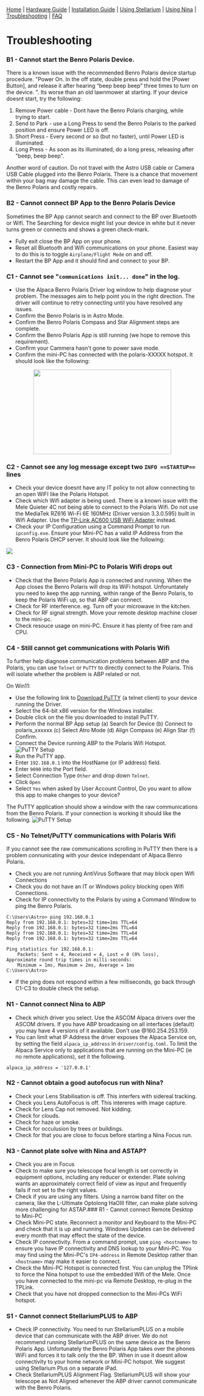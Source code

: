 [Home](../README.md) | [Hardware Guide](./hardware.md) | [Installation Guide](./installation.md) | [Using Stellarium](./stellarium.md) | [Using Nina](./nina.md) | [Troubleshooting](./troubleshooting.md) | [FAQ](./faq.md)

# Troubleshooting
### B1 - Cannot start the Benro Polaris Device.
There is a known issue with the recommended Benro Polaris device startup procedure. "Power On. In the off state, double press and hold the [Power Button], and release it after hearing “beep beep beep” three times to turn on the device. ".  Its worse than an old lawnmower at starting. If your device doesnt start, try the following:
1. Remove Power cable - Dont have the Benro Polaris charging, while trying to start.
2. Send to Park - use a Long Press to send the Benro Polaris to the parked position and ensure Power LED is off.
3. Short Press - Every second or so (but no faster), until Power LED is illuminated.
4. Long Press - As soon as its illuminated, do a long press, releasing after "beep, beep beep".

Another word of caution. Do not travel with the Astro USB cable or Camera USB Cable plugged into the Benro Polaris. There is a chance that movement within your bag may damage the cable. This can even lead to damage of the Benro Polaris and costly repairs.

### B2 - Cannot connect BP App to the Benro Polaris Device
Sometimes the BP App cannot search and connect to the BP over Bluetooth or Wifi. The Searching for device might list your device in white but it never turns green or connects and shows a green check-mark.
* Fully exit close the BP App on your phone.
* Reset all Bluetooth and Wifi communications on your phone. Easiest way to do this is to toggle `Airplane/Flight Mode`  on and off. 
* Restart the BP App and it should find and connect to your BP.
   
### C1 - Cannot see "`communications init... done`" in the log.
* Use the Alpaca Benro Polaris Driver log window to help diagnose your problem. The messages aim to help point you in the right direction. The driver will continue to retry connecting until you have resolved any issues.
* Confirm the Benro Polaris is in Astro Mode.
* Confirm the Benro Polaris Compass and Star Alignment steps are complete.
* Confirm the Benro Polaris App is still running (we hope to remove this requirement).
* Confirm your Cammera hasn't gone to power save mode.
* Confirm the mini-PC has connected with the polaris-XXXXX hotspot. It should look like the following:
<img style="display: block; margin: auto;" width="362" height="222" src="images/abp-troubleshoot-wifi1.png"> 

  
### C2 - Cannot see any log message except two `INFO ==STARTUP==` lines
* Check your device doesnt have any IT policy to not allow connecting to an open WIFI like the Polaris Hotspot.
* Check which Wifi adapter is being used. There is a known issue with the Mele Quieter 4C not being able to connect to the Polaris Wifi. Do not use the MediaTek RZ616 Wi-Fi 6E 160MHz (Driver version 3.3.0.595) built in Wifi Adapter. Use the [TP-Link AC600 USB WiFi Adapter](https://www.amazon.com/wireless-USB-WiFi-Adapter-PC/dp/B07P5PRK7J/) instead.
* Check your IP Configuration using a Command Prompt to run `ipconfig.exe`. Ensure your Mini-PC has a valid IP Address from the Benro Polaris DHCP server. It should look like the following:
<img style="display: block; margin: auto;"  src="images/abp-troubleshoot-wifi2.png"> 


### C3 - Connection from Mini-PC to Polaris Wifi drops out
* Check that the Benro Polaris App is connected and running. When the App closes the Benro Polaris will drop its WiFi hotspot. Unforuntately you need to keep the app running, within range of the Benro Polaris, to keep the Polaris WiFi up, so that ABP can connect.
* Check for RF interference. eg. Turn off your microwave in the kitchen.
* Check for RF signal strength. Move your remote desktop machine closer to the mini-pc. 
* Check resouce usage on mini-PC. Ensure it has plenty of free ram and CPU.

### C4 - Still cannot get communications with Polaris Wifi
To further help diagnose communication problems between ABP and the Polaris, you can use `Telnet` or `PuTTY` to directly connect to the Polaris. This will isolate whether the problem is ABP related or not.

On Win11:
* Use the following link to [Download PuTTY](https://www.putty.org/) (a telnet client) to your device running the Driver.
* Select the 64-bit x86 version for the Windows installer.
* Double click on the file you downloaded to install PuTTY.
* Perform the normal BP App setup (a) Search for Device (b) Connect to polaris_xxxxxx (c) Select Atro Mode (d) Align Compass (e) Align Star (f) Confirm.
* Connect the Device running ABP to the Polaris Wifi Hotspot.
![PuTTY Setup](images/abp-putty1.png)
* Run the PuTTY app.
* Enter `192.168.0.1` into the HostName (or IP address) field.
* Enter `9090` into the Port field.
* Select Connection Type `Other` and drop down `Telnet`.
* Click `Open`
* Select `Yes` when asked by User Account Control, Do you want to allow this app to make changes to your device? 

The PuTTY application should show a window with the raw communications from the Benro Polaris. If your connection is working it should like the following.
![PuTTY Setup](images/abp-putty2.png)

### C5 - No Telnet/PuTTY communications with Polaris Wifi
If you cannot see the raw communications scrolling in PuTTY then there is a problem connunicating with your device independant of Alpaca Benro Polaris.
* Check you are not running AntiVirus Software that may block open Wifi Connections
* Check you do not have an IT or Windows policy blocking open Wifi Connections.
* Check for IP connectivity to the Polaris by using a Command Window to ping the Benro Polaris.
```
C:\Users\Astro> ping 192.168.0.1
Reply from 192.168.0.1: bytes=32 time=1ms TTL=64
Reply from 192.168.0.1: bytes=32 time=2ms TTL=64
Reply from 192.168.0.1: bytes=32 time=2ms TTL=64
Reply from 192.168.0.1: bytes=32 time=2ms TTL=64

Ping statistics for 192.168.0.1:
    Packets: Sent = 4, Received = 4, Lost = 0 (0% loss),
Approximate round trip times in milli-seconds:
    Minimum = 1ms, Maximum = 2ms, Average = 1ms
C:\Users\Astro> 
```
* If the ping does not respond within a few milliseconds, go back through C1-C3 to double check the setup. 


### N1 - Cannot connect Nina to ABP
* Check which driver you select. Use the ASCOM Alpaca drivers over the ASCOM drivers. If you have ABP broadcasing on all interfaces (default) you may have 4 versions of it available. Don't use @160.254.253.159. 
* You can limit what IP Address the driver exposes the Alpaca Service on, by setting the field `alpaca_ip_address` in `driver/config.toml`. To limit the Alpaca Service only to applications that are running on the Mini-PC (ie no remote applications), set it the following.
```
alpaca_ip_address = '127.0.0.1' 
```

### N2 - Cannot obtain a good autofocus run with Nina?
* Check your Lens Stabilisation is off. This interfers with sidereal tracking.
* Check you Lens AutoFocus is off. This intereres with image capture.
* Check for Lens Cap not removed. Not kidding.
* Check for clouds.
* Check for haze or smoke.
* Check for occulusion by trees or buildings.
* Check for that you are close to focus before starting a Nina Focus run.

### N3 - Cannot plate solve with Nina and ASTAP?
* Check you are in Focus
* Check to make sure you telescope focal length is set correctly in equipment options, including any reducer or extender. Plate solving wants an approximately correct field of view as input and frequently fails if not set to the right values.
* Check if you are using any filters. Using a narrow band filter on the camera, like the L-Ultimate Optolong HaOIII filter, can make plate solving more challenging for ASTAP.### R1 - Cannot connect Remote Desktop to Mini-PC
* Check Mini-PC state. Reconnect a monitor and Keyboard to the Mini-PC and check that it is up and running. Windows Updates can be delivered every month that may effect the state of the device.
* Check IP connectivity. From a command prompt, use `ping <hostname>` to ensure you have IP connectivity and DNS lookup to your Mini-PC. You may find using the Mini-PC's `IP4-address` in Remote Desktop rather than `<hostname>` may make it easier to connect.
* Check the Mini-PC Hotspot is connected first. You can unplug the TPlink to force the Nina hotspot to use the embedded Wifi of the Mele. Once you have connected to the mini-pc via Remote Desktop, re-plug in the TPLink.
* Check that you have not dropped connection to the Mini-PCs WiFi hotspot.

### S1 - Cannot connect StellariumPLUS to ABP
* Check IP connectivity. You need to run StellariumPLUS on a mobile device that can communicate with the ABP driver. We do not recommend running StellariumPLUS on the same device as the Benro Polaris App. Unfortunately the Benro Polaris App takes over the phones WiFi and forces it to talk only the the BP. When in use it doesnt allow connectivity to your home network or Mini-PC hotspot. We suggest using Stellarium Plus on a separate iPad.
* Check StellariumPLUS Alignment Flag. StellariumPLUS will show your telescope as Not Aligned whenever the ABP driver cannot communicate with the Benro Polaris.

